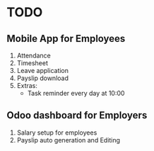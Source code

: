 # TODO

## Mobile App for Employees

1. Attendance
2. Timesheet
3. Leave application
4. Payslip download
5. Extras:
    - Task reminder every day at 10:00

## Odoo dashboard for Employers

1. Salary setup for employees
2. Payslip auto generation and Editing

